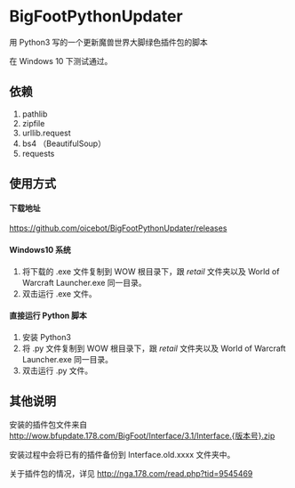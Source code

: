 # BigFootPythonUpdater

用 Python3 写的一个更新魔兽世界大脚绿色插件包的脚本

在 Windows 10 下测试通过。

## 依赖
1. pathlib
2. zipfile
3. urllib.request
4. bs4 （BeautifulSoup）
5. requests

## 使用方式

#### 下载地址

https://github.com/oicebot/BigFootPythonUpdater/releases 

#### Windows10 系统 
1. 将下载的 .exe 文件复制到 WOW 根目录下，跟 _retail_ 文件夹以及 World of Warcraft Launcher.exe 同一目录。
2. 双击运行 .exe 文件。

#### 直接运行 Python 脚本
1. 安装 Python3
2. 将 .py 文件复制到 WOW 根目录下，跟 _retail_ 文件夹以及 World of Warcraft Launcher.exe 同一目录。
3. 双击运行 .py 文件。

## 其他说明

安装的插件包文件来自 http://wow.bfupdate.178.com/BigFoot/Interface/3.1/Interface.{版本号}.zip

安装过程中会将已有的插件备份到 Interface.old.xxxx 文件夹中。

关于插件包的情况，详见 http://nga.178.com/read.php?tid=9545469
